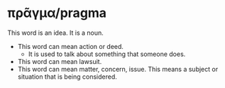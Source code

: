 # πρᾶγμα/pragma
This word is an idea. It is a noun.
* This word can mean action or deed.
    * It is used to talk about something that someone does.
* This word can mean lawsuit.
* This word can mean matter, concern, issue. This means a subject or situation that is being considered.
